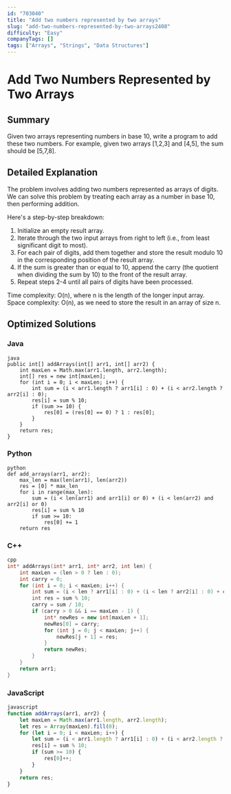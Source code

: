 ```yaml
---
id: "703040"
title: "Add two numbers represented by two arrays"
slug: "add-two-numbers-represented-by-two-arrays2408"
difficulty: "Easy"
companyTags: []
tags: ["Arrays", "Strings", "Data Structures"]
---
```


**Add Two Numbers Represented by Two Arrays**
=====================================================

## Summary
Given two arrays representing numbers in base 10, write a program to add these two numbers. For example, given two arrays [1,2,3] and [4,5], the sum should be [5,7,8].

## Detailed Explanation
The problem involves adding two numbers represented as arrays of digits. We can solve this problem by treating each array as a number in base 10, then performing addition.

Here's a step-by-step breakdown:

1. Initialize an empty result array.
2. Iterate through the two input arrays from right to left (i.e., from least significant digit to most).
3. For each pair of digits, add them together and store the result modulo 10 in the corresponding position of the result array.
4. If the sum is greater than or equal to 10, append the carry (the quotient when dividing the sum by 10) to the front of the result array.
5. Repeat steps 2-4 until all pairs of digits have been processed.

Time complexity: O(n), where n is the length of the longer input array.
Space complexity: O(n), as we need to store the result in an array of size n.

## Optimized Solutions
### Java
```
java
public int[] addArrays(int[] arr1, int[] arr2) {
    int maxLen = Math.max(arr1.length, arr2.length);
    int[] res = new int[maxLen];
    for (int i = 0; i < maxLen; i++) {
        int sum = (i < arr1.length ? arr1[i] : 0) + (i < arr2.length ? arr2[i] : 0);
        res[i] = sum % 10;
        if (sum >= 10) {
            res[0] = (res[0] == 0) ? 1 : res[0];
        }
    }
    return res;
}
```

### Python
```
python
def add_arrays(arr1, arr2):
    max_len = max(len(arr1), len(arr2))
    res = [0] * max_len
    for i in range(max_len):
        sum = (i < len(arr1) and arr1[i] or 0) + (i < len(arr2) and arr2[i] or 0)
        res[i] = sum % 10
        if sum >= 10:
            res[0] += 1
    return res
```

### C++
```cpp
cpp
int* addArrays(int* arr1, int* arr2, int len) {
    int maxLen = (len > 0 ? len : 0);
    int carry = 0;
    for (int i = 0; i < maxLen; i++) {
        int sum = (i < len ? arr1[i] : 0) + (i < len ? arr2[i] : 0) + carry;
        int res = sum % 10;
        carry = sum / 10;
        if (carry > 0 && i == maxLen - 1) {
            int* newRes = new int[maxLen + 1];
            newRes[0] = carry;
            for (int j = 0; j < maxLen; j++) {
                newRes[j + 1] = res;
            }
            return newRes;
        }
    }
    return arr1;
}
```

### JavaScript
```javascript
javascript
function addArrays(arr1, arr2) {
    let maxLen = Math.max(arr1.length, arr2.length);
    let res = Array(maxLen).fill(0);
    for (let i = 0; i < maxLen; i++) {
        let sum = (i < arr1.length ? arr1[i] : 0) + (i < arr2.length ? arr2[i] : 0);
        res[i] = sum % 10;
        if (sum >= 10) {
            res[0]++;
        }
    }
    return res;
}
```